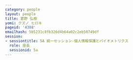 ```yaml
---
category: people
layout: people
title: 葛野 弘樹
yomi: クズノ ヒロキ
pageid: '4308'
emailhash: 5b5231c8fb326d4b64a02c2eb50749df
session:
- sessiontitle: 5A 統一セッション-個人情報保護とバイオメトリクス
  role: 座長
  sessionid: 5a
---
```

